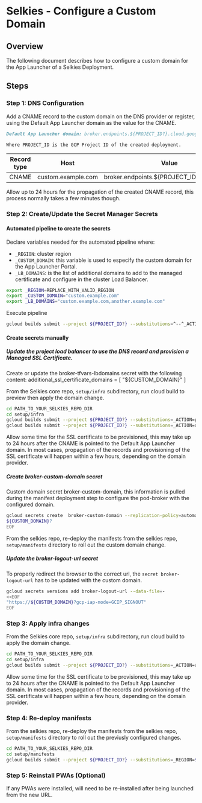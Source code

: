 # Selkies - Configure a Custom Domain

## Overview

The following document describes how to configure a custom domain for the App Launcher of a Selkies Deployment.

## Steps

### Step 1: DNS Configuration

Add a CNAME record to the custom domain on the DNS provider or register, using the Default App Launcher domain as the value for the CNAME.

```markdown
Default App Launcher domain: broker.endpoints.${PROJECT_ID?}.cloud.goog

Where PROJECT_ID is the GCP Project ID of the created deployment.
```

| Record type | Host               | Value                                      |
|-------------|--------------------|--------------------------------------------|
| CNAME       | custom.example.com | broker.endpoints.${PROJECT_ID?}.cloud.goog |

Allow up to 24 hours for the propagation of the created CNAME record, this process normally takes a few minutes though.

### Step 2: Create/Update the Secret Manager Secrets

#### Automated pipeline to create the secrets

Declare variables needed for the automated pipeline where:

- `_REGION`: cluster region
- `_CUSTOM_DOMAIN`: this variable is used to especify the custom domain for the App Launcher Portal.
- `_LB_DOMAINS`: is the list of additional domains to add to the managed certificate and configure in the cluster Load Balancer.

```bash
export _REGION=REPLACE_WITH_VALID_REGION
export _CUSTOM_DOMAIN="custom.example.com"
export _LB_DOMAINS="custom.example.com,another.example.com"
```

Execute pipeline

```bash
gcloud builds submit --project ${PROJECT_ID?} --substitutions=^--^_ACTION=apply--_REGION=${_REGION}--_CUSTOM_DOMAIN=${_CUSTOM_DOMAIN}--_LB_DOMAINS=${_LB_DOMAINS}
```

#### Create secrets manually

##### Update the project load balancer to use the DNS record and provision a Managed SSL Certificate.

Create or update the broker-tfvars-lbdomains secret with the following content:
additional_ssl_certificate_domains = [
    "${CUSTOM_DOMAIN}"
]

From the Selkies core repo, `setup/infra` subdirectory, run cloud build to preview then apply the domain change.

```bash
cd PATH_TO_YOUR_SELKIES_REPO_DIR
cd setup/infra
gcloud builds submit --project ${PROJECT_ID?} --substitutions=_ACTION=plan
gcloud builds submit --project ${PROJECT_ID?} --substitutions=_ACTION=apply
```

Allow some time for the SSL certificate to be provisioned, this may take up to 24 hours after the CNAME is pointed to the Default App Launcher domain. In most cases, propagation of the records and provisioning of the SSL certificate will happen within a few hours, depending on the domain provider.

##### Create broker-custom-domain secret

Custom domain secret  broker-custom-domain, this information is pulled during the manifest deployment step to configure the pod-broker with the configured domain.

```bash
gcloud secrets create  broker-custom-domain --replication-policy=automatic --data-file - <<EOF
${CUSTOM_DOMAIN}?
EOF
```

From the selkies repo, re-deploy the manifests from the selkies repo, `setup/manifests` directory to roll out the custom domain change.

##### Update the broker-logout-url secret

To properly redirect the browser to the correct url, the `secret broker-logout-url` has to be updated with the custom domain.

```bash
gcloud secrets versions add broker-logout-url --data-file=-
<<EOF
"https://${CUSTOM_DOMAIN}?gcp-iap-mode=GCIP_SIGNOUT"
EOF
```

### Step 3: Apply infra changes

From the Selkies core repo, `setup/infra` subdirectory, run cloud build to apply the domain change.

```bash
cd PATH_TO_YOUR_SELKIES_REPO_DIR
cd setup/infra
gcloud builds submit --project ${PROJECT_ID?} --substitutions=_ACTION=apply
```

Allow some time for the SSL certificate to be provisioned, this may take up to 24 hours after the CNAME is pointed to the Default App Launcher domain. In most cases, propagation of the records and provisioning of the SSL certificate will happen within a few hours, depending on the domain provider.

### Step 4: Re-deploy manifests

From the selkies repo, re-deploy the manifests from the selkies repo, `setup/manifests` directory to roll out the previusly configured changes.

```bash
cd PATH_TO_YOUR_SELKIES_REPO_DIR
cd setup/manifests
gcloud builds submit --project ${PROJECT_ID?} --substitutions=_REGION=${_REGION}
```

### Step 5: Reinstall PWAs (Optional)

If any PWAs were installed, will need to be re-installed after being launched from the new URL.